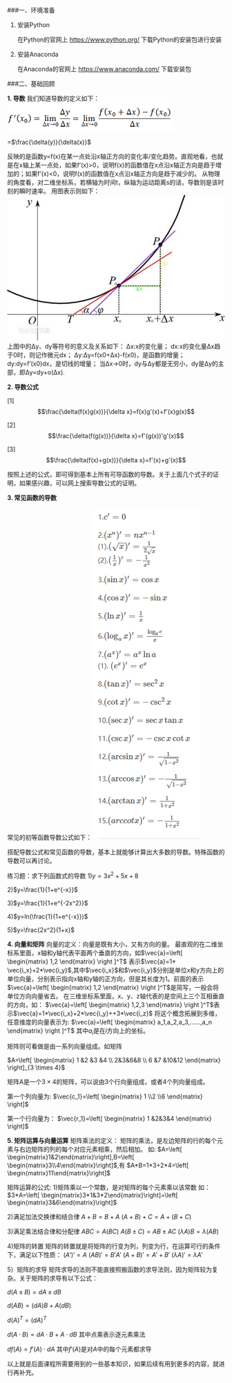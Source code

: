 ###一、环境准备
1. 安装Python
   
    在Python的官网上 https://www.python.org/ 下载Python的安装包进行安装

2. 安装Anaconda

    在Anaconda的官网上 https://www.anaconda.com/ 下载安装包

###二、基础回顾

**1. 导数**
我们知道导数的定义如下：
![](pics/1.png)

=$\frac{\delta(y)}{\delta(x)}$

反映的是函数y=f(x)在某一点处沿x轴正方向的变化率/变化趋势。直观地看，也就是在x轴上某一点处，如果f’(x)>0，说明f(x)的函数值在x点沿x轴正方向是趋于增加的；如果f’(x)<0，说明f(x)的函数值在x点沿x轴正方向是趋于减少的。
从物理的角度看，对二维坐标系，若横轴为时间t，纵轴为运动距离s的话，导数则是该时刻的瞬时速率。
用图表示则如下：
![](pics/0.png)
上图中的Δy、dy等符号的意义及关系如下： 
Δx:x的变化量； 
dx:x的变化量Δx趋于0时，则记作微元dx； 
Δy:Δy=f(x0+Δx)-f(x0)，是函数的增量； 
dy:dy=f’(x0)dx，是切线的增量； 
当Δx→0时，dy与Δy都是无穷小，dy是Δy的主部，即Δy=dy+o(Δx). 


**2. 导数公式**
   
[1]  $$\frac{\delta(f(x)g(x))}{\delta x}=f(x)g'(x)+f'(x)g(x)$$

[2]  $$\frac{\delta(f(g(x))}{\delta x}=f'(g(x))'g'(x)$$

[3]  $$\frac{\delta(f(x)+g(x))}{\delta x}=f'(x)+g'(x)$$

按照上述的公式，即可得到基本上所有可导函数的导数。关于上面几个式子的证明，如果感兴趣，可以网上搜索导数公式的证明。

**3. 常见函数的导数**
   
   常见的初等函数导数公式如下：
   ![](pics/3.png)
   
   
搭配导数公式和常见函数的导数，基本上就能够计算出大多数的导数。特殊函数的导数可以再讨论。

练习题：求下列函数式的导数
1)$y=3x^2+5x+8$

2)$y=\frac{1}{1+e^{-x}}$

3)$y=\frac{1}{1+e^{-2x^2}}$

4)$y=ln(\frac{1}{1+e^{-x}})$

5)$y=\frac{2x^2}{1+x}$

**4. 向量和矩阵**
向量的定义：向量是既有大小，又有方向的量。
最直观的在二维坐标系里面，x轴和y轴代表平面两个垂直的方向，如$\vec{a}=\left[ \begin{matrix} 1,2 \end{matrix} \right ]^T$ 表示$\vec{a}=1* \vec{i_x}+2*\vec{i_y}$,其中$\vec{i_x}$和$\vec{i_y}$分别是单位x和y方向上的单位向量，分别表示指向x轴和y轴的正方向，但是其长度为1。前面的表示$\vec{a}=\left[ \begin{matrix} 1,2 \end{matrix} \right ]^T$是简写，一般会将单位方向向量省去。
在三维坐标系里面，x、y、z轴代表的是空间上三个互相垂直的方向，如：
$\vec{a}=\left[ \begin{matrix} 1,2,3 \end{matrix} \right ]^T$表示$\vec{a}=1*\vec{i_x}+2*\vec{i_y}++3*\vec{i_z}$
将这个概念拓展到多维，任意维度的向量表示为:
$\vec{a}=\left[ \begin{matrix} a_1,a_2,a_3,……,a_n \end{matrix} \right ]^T$
其中$a_i$是在$i$方向上的坐标。

矩阵则可看做是由一系列向量组成。如矩阵

$A=\left[ \begin{matrix} 1 &2 &3 &4  \\ 2&3&6&8 \\ 6 &7 &10&12 \end{matrix} \right]_{3 \times 4}$

矩阵A是一个$3\times4$的矩阵，可以说由3个行向量组成，或者4个列向量组成。

第一个列向量为:
$\vec{c_1}=\left[ \begin{matrix} 1 \\2 \\6 \end{matrix} \right]$

第一个行向量为：
$\vec{r_1}=\left[ \begin{matrix} 1 &2&3&4 \end{matrix} \right]$

**5. 矩阵运算与向量运算**
矩阵乘法的定义：
矩阵的乘法，是左边矩阵的行的每个元素与右边矩阵的列的每个对应元素相乘，然后相加。
如:
$A=\left[ \begin{matrix}1&2\end{matrix}\right],B=\left[ \begin{matrix}3\\4\end{matrix}\right]$,有
$A*B=1*3+2*4=\left[ \begin{matrix}11\end{matrix}\right]$

矩阵运算的公式:
1)矩阵乘以一个常数，是对矩阵的每个元素乘以该常数
如：
$3*A=\left[ \begin{matrix}3*1&3*2\end{matrix}\right]=\left[ \begin{matrix}3&6\end{matrix}\right]$

2)满足加法交换律和结合律
$A+B=B+A$
$(A+B)+C=A+(B+C)$

3)满足乘法结合律和分配律
$ABC=A(BC)$
$A(B\pm C)=AB \pm AC$
$(\lambda A)B=\lambda (AB)$

4)矩阵的转置
矩阵的转置就是将矩阵的行变为列，列变为行，在运算可行的条件下，满足以下性质：
$(A')'=A$
$(AB)'=B'A'$
$(A+B)'=A'+B'$
$(\lambda A)'=\lambda A'$

5）矩阵的求导
矩阵求导的法则不能直接照搬函数的求导法则，因为矩阵较为复杂。关于矩阵的求导有以下公式：

$d(A\pm B)=dA\pm dB$

$d(AB)=(dA)B+A(dB)$

$d(A)^T=(dA)^T$

$d(A\cdot B)=dA\cdot B+A\cdot dB$ 其中点乘表示逐元素乘法

$df(A)=f'(A)\cdot dA$ 其中$f'(A)$是对$A$中的每个元素都求导

以上就是后面课程所需要用到的一些基本知识，如果后续有用到更多的内容，就进行再补充。